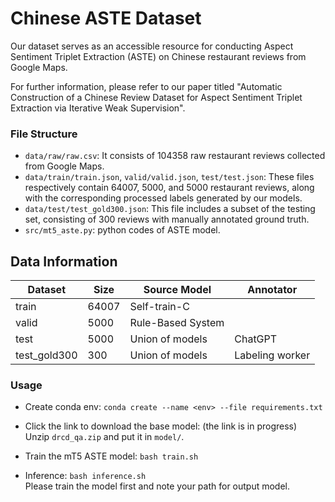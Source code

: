 # Chinese ASTE Dataset
Our dataset serves as an accessible resource for conducting Aspect Sentiment Triplet Extraction (ASTE) on Chinese restaurant reviews from Google Maps.

For further information, please refer to our paper titled "Automatic Construction of a Chinese Review Dataset for Aspect Sentiment
Triplet Extraction via Iterative Weak Supervision".


### File Structure
- `data/raw/raw.csv`: It consists of 104358 raw restaurant reviews collected from Google Maps.
- `data/train/train.json`, `valid/valid.json`, `test/test.json`: These files respectively contain 64007, 5000, and 5000 restaurant reviews, along with the corresponding processed labels generated by our models.
- `data/test/test_gold300.json`: This file includes a subset of the testing set, consisting of 300 reviews with manually annotated ground truth.
- `src/mt5_aste.py`: python codes of ASTE model.


## Data Information
|Dataset|Size|Source Model|Annotator|
|-------|----|------------|---------|
|train|64007|Self-train-C||
|valid|5000|Rule-Based System||
|test|5000|Union of models|ChatGPT|
|test_gold300|300|Union of models|Labeling worker|


### Usage
- Create conda env:
`conda create --name <env> --file requirements.txt`

- Click the link to download the base model: (the link is in progress)  
  Unzip `drcd_qa.zip` and put it in `model/`.

- Train the mT5 ASTE model:
`bash train.sh`

- Inference:
`bash inference.sh`   
  Please train the model first and note your path for output model.
